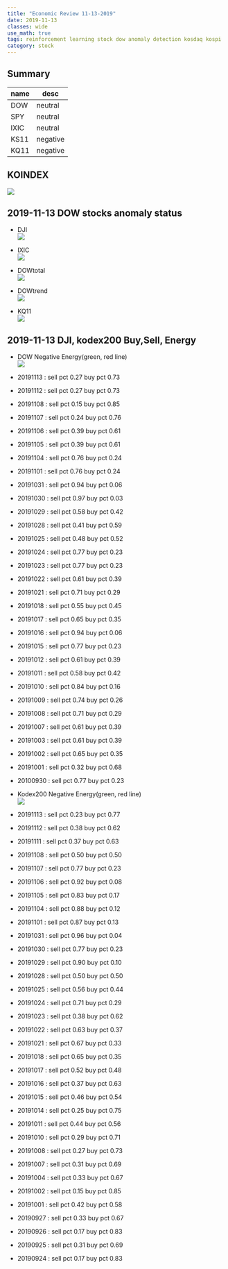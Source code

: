 ```yaml
---
title: "Economic Review 11-13-2019"
date: 2019-11-13
classes: wide
use_math: true
tags: reinforcement learning stock dow anomaly detection kosdaq kospi
category: stock
---
```


## Summary

|name|desc|
|--|--|
|DOW| neutral|
|SPY| neutral|
|IXIC| neutral|
|KS11| negative |
|KQ11| negative |

## KOINDEX  
![](../../pictures/stock_analysis/20191113_ko_index.png)  

## 2019-11-13 DOW stocks anomaly status
- DJI  
![](../../pictures/stock_analysis/20191113_dji.png)  

- IXIC  
![](../../pictures/stock_analysis/20191113_ixic.png)  

- DOWtotal  
![](../../pictures/stock_analysis/20191113_dji_total.png)  

- DOWtrend  
![](../../pictures/stock_analysis/20191113_dji_trend.png)  

- KQ11  
![](../../pictures/stock_analysis/20191113_kq11.png)  



## 2019-11-13 DJI, kodex200 Buy,Sell, Energy
- DOW Negative Energy(green, red line)  
![](../../pictures/stock_analysis/20191113_dji_energy.png)  

- 20191113 : sell pct 0.27 buy pct 0.73
- 20191112 : sell pct 0.27 buy pct 0.73
- 20191108 : sell pct 0.15 buy pct 0.85
- 20191107 : sell pct 0.24 buy pct 0.76
- 20191106 : sell pct 0.39 buy pct 0.61
- 20191105 : sell pct 0.39 buy pct 0.61
- 20191104 : sell pct 0.76 buy pct 0.24
- 20191101 : sell pct 0.76 buy pct 0.24
- 20191031 : sell pct 0.94 buy pct 0.06
- 20191030 : sell pct 0.97 buy pct 0.03
- 20191029 : sell pct 0.58 buy pct 0.42
- 20191028 : sell pct 0.41 buy pct 0.59
- 20191025 : sell pct 0.48 buy pct 0.52
- 20191024 : sell pct 0.77 buy pct 0.23
- 20191023 : sell pct 0.77 buy pct 0.23
- 20191022 : sell pct 0.61 buy pct 0.39
- 20191021 : sell pct 0.71 buy pct 0.29
- 20191018 : sell pct 0.55 buy pct 0.45
- 20191017 : sell pct 0.65 buy pct 0.35
- 20191016 : sell pct 0.94 buy pct 0.06
- 20191015 : sell pct 0.77 buy pct 0.23
- 20191012 : sell pct 0.61 buy pct 0.39
- 20191011 : sell pct 0.58 buy pct 0.42
- 20191010 : sell pct 0.84 buy pct 0.16
- 20191009 : sell pct 0.74 buy pct 0.26
- 20191008 : sell pct 0.71 buy pct 0.29
- 20191007 : sell pct 0.61 buy pct 0.39
- 20191003 : sell pct 0.61 buy pct 0.39
- 20191002 : sell pct 0.65 buy pct 0.35
- 20191001 : sell pct 0.32 buy pct 0.68
- 20100930 : sell pct 0.77 buy pct 0.23

- Kodex200 Negative Energy(green, red line)  
![](../../pictures/stock_analysis/20191113_kodex200_energy.png)  

- 20191113 : sell pct 0.23 buy pct 0.77
- 20191112 : sell pct 0.38 buy pct 0.62
- 20191111 : sell pct 0.37 buy pct 0.63
- 20191108 : sell pct 0.50 buy pct 0.50
- 20191107 : sell pct 0.77 buy pct 0.23
- 20191106 : sell pct 0.92 buy pct 0.08
- 20191105 : sell pct 0.83 buy pct 0.17
- 20191104 : sell pct 0.88 buy pct 0.12
- 20191101 : sell pct 0.87 buy pct 0.13
- 20191031 : sell pct 0.96 buy pct 0.04
- 20191030 : sell pct 0.77 buy pct 0.23
- 20191029 : sell pct 0.90 buy pct 0.10
- 20191028 : sell pct 0.50 buy pct 0.50
- 20191025 : sell pct 0.56 buy pct 0.44
- 20191024 : sell pct 0.71 buy pct 0.29
- 20191023 : sell pct 0.38 buy pct 0.62
- 20191022 : sell pct 0.63 buy pct 0.37
- 20191021 : sell pct 0.67 buy pct 0.33
- 20191018 : sell pct 0.65 buy pct 0.35
- 20191017 : sell pct 0.52 buy pct 0.48
- 20191016 : sell pct 0.37 buy pct 0.63
- 20191015 : sell pct 0.46 buy pct 0.54
- 20191014 : sell pct 0.25 buy pct 0.75
- 20191011 : sell pct 0.44 buy pct 0.56
- 20191010 : sell pct 0.29 buy pct 0.71
- 20191008 : sell pct 0.27 buy pct 0.73
- 20191007 : sell pct 0.31 buy pct 0.69
- 20191004 : sell pct 0.33 buy pct 0.67
- 20191002 : sell pct 0.15 buy pct 0.85
- 20191001 : sell pct 0.42 buy pct 0.58
- 20190927 : sell pct 0.33 buy pct 0.67
- 20190926 : sell pct 0.17 buy pct 0.83
- 20190925 : sell pct 0.31 buy pct 0.69
- 20190924 : sell pct 0.17 buy pct 0.83
